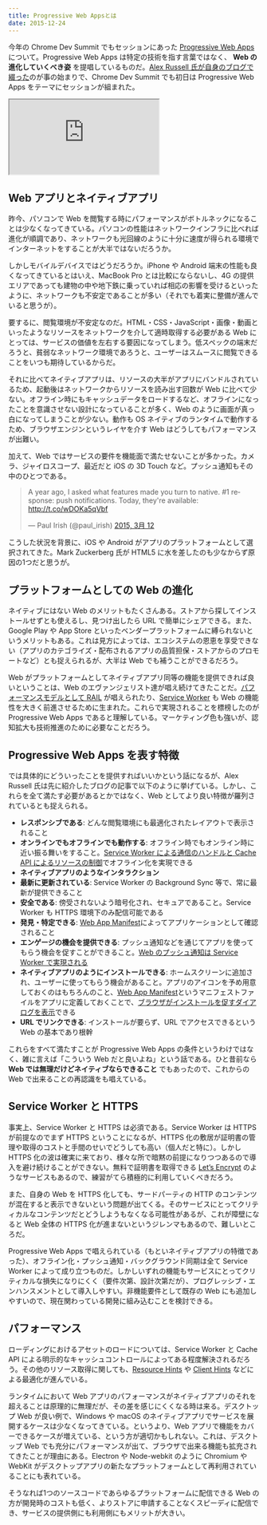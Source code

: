 ```yaml
---
title: Progressive Web Appsとは
date: 2015-12-24
---
```


今年の Chrome Dev Summit でもセッションにあった [Progressive Web Apps](https://www.youtube.com/watch?v=MyQ8mtR9WxI) について。Progressive Web Apps は特定の技術を指す言葉ではなく、 **Web の進化していくべき姿** を提唱しているものだ。[Alex Russell 氏が自身のブログで綴った](https://infrequently.org/2015/06/progressive-apps-escaping-tabs-without-losing-our-soul/)のが事の始まりで、Chrome Dev Summit でも初日は Progressive Web Apps をテーマにセッションが組まれた。

<iframe loading="lazy" src="https://www.youtube.com/embed/MyQ8mtR9WxI" title="YouTube video player" allow="accelerometer; autoplay; clipboard-write; encrypted-media; gyroscope; picture-in-picture; web-share" allowfullscreen style="aspect-ratio: 16/9;"></iframe>

## Web アプリとネイティブアプリ

昨今、パソコンで Web を閲覧する時にパフォーマンスがボトルネックになることは少なくなってきている。パソコンの性能はネットワークインフラに比べれば進化が順調であり、ネットワークも光回線のように十分に速度が得られる環境でインターネットをすることが大半ではないだろうか。

しかしモバイルデバイスではどうだろうか。iPhone や Android 端末の性能も良くなってきているとはいえ、MacBook Pro とは比較にならないし、4G の提供エリアであっても建物の中や地下鉄に乗っていれば相応の影響を受けるといったように、ネットワークも不安定であることが多い（それでも着実に整備が進んでいると思うが）。

要するに、閲覧環境が不安定なのだ。HTML・CSS・JavaScript・画像・動画といったようなリソースをネットワークを介して適時取得する必要がある Web にとっては、サービスの価値を左右する要因になってしまう。低スペックの端末だろうと、貧弱なネットワーク環境であろうと、ユーザーはスムースに閲覧できることをいつも期待しているからだ。

それに比べてネイティブアプリは、リソースの大半がアプリにバンドルされているため、起動後はネットワークからリソースを読み出す回数が Web に比べて少ない。オフライン時にもキャッシュデータをロードするなど、オフラインになったことを意識させない設計になっていることが多く、Web のように画面が真っ白になってしまうことが少ない。動作も OS ネイティブのランタイムで動作するため、ブラウザエンジンというレイヤを介す Web はどうしてもパフォーマンスが出難い。

加えて、Web ではサービスの要件を機能面で満たせないことが多かった。カメラ、ジャイロスコープ、最近だと iOS の 3D Touch など。プッシュ通知もその中のひとつである。

<blockquote class="twitter-tweet" lang="ja"><p lang="en" dir="ltr">A year ago, I asked what features made you turn to native. #1 response: push notifications. Today, they&#39;re available: <a href="http://t.co/wDOKa5qVbf">http://t.co/wDOKa5qVbf</a></p>&mdash; Paul Irish (@paul_irish) <a href="https://twitter.com/paul_irish/status/576089864514326528">2015, 3月 12</a></blockquote>

こうした状況を背景に、iOS や Android がアプリのプラットフォームとして選択されてきた。Mark Zuckerberg 氏が HTML5 に水を差したのも少なからず原因の1つだと思うが。

## プラットフォームとしての Web の進化

ネイティブにはない Web のメリットもたくさんある。ストアから探してインストールせずとも使えるし、見つけ出したら URL で簡単にシェアできる。また、Google Play や App Store といったベンダープラットフォームに縛られないというメリットもある。これは見方によっては、エコシステムの恩恵を享受できない（アプリのカテゴライズ・配布されるアプリの品質担保・ストアからのプロモートなど）とも捉えられるが、大半は Web でも補うことができるだろう。

Web がプラットフォームとしてネイティブアプリ同等の機能を提供できれば良いということは、Web のエヴァンジェリスト達が唱え続けてきたことだ。[パフォーマンスモデルとして RAIL](https://havelog.aho.mu/develop/performance/e664-rail_performance_model.html) が唱えられたり、[Service Worker](/posts/2014/service-worker-internals.html) も Web の機能性を大きく前進させるために生まれた。これらで実現されることを標榜したのが Progressive Web Apps であると理解している。マーケティング色も強いが、認知拡大も技術推進のために必要なことだろう。

## Progressive Web Apps を表す特徴

では具体的にどういったことを提供すればいいかという話になるが、Alex Russell 氏は先に紹介したブログの記事で以下のように挙げている。しかし、これらを全て満たす必要があるとかではなく、Web としてより良い特徴が羅列されているとも捉えられる。

- **レスポンシブである**: どんな閲覧環境にも最適化されたレイアウトで表示されること
- **オンラインでもオフラインでも動作する**: オフライン時でもオンライン時に近い振る舞いをすること。[Service Worker による通信のハンドルと Cache API によるリソースの制御](/posts/2015/service-worker-passive-cache.html)でオフライン化を実現できる
- **ネイティブアプリのようなインタラクション**
- **最新に更新されている**: Service Worker の Background Sync 等で、常に最新が提供できること
- **安全である**: 傍受されないよう暗号化され、セキュアであること。Service Worker も HTTPS 環境下のみ配信可能である
- **発見・特定できる**: [Web App Manifest](https://w3c.github.io/manifest/)によってアプリケーションとして確認されること
- **エンゲージの機会を提供できる**: プッシュ通知などを通じてアプリを使ってもらう機会を促すことができること。[Web のプッシュ通知は Service Worker で実現される](/posts/2015/service-worker-push-notification.html)
 - **ネイティブアプリのようにインストールできる**: ホームスクリーンに追加され、ユーザーに使ってもらう機会があること。アプリのアイコンを予め用意しておくのはもちろんのこと、[Web App Manifest](https://w3c.github.io/manifest/)というマニフェストファイルをアプリに定義しておくことで、[ブラウザがインストールを促すダイアログを表示](https://developers.google.com/web/updates/2015/03/increasing-engagement-with-app-install-banners-in-chrome-for-android)できる
- **URL でリンクできる**: インストールが要らず、URL でアクセスできるという Web の基本であり根幹

これらをすべて満たすことが Progressive Web Apps の条件というわけではなく、雑に言えば「こういう Web だと良いよね」という話である。ひと昔前なら **Web では無理だけどネイティブならできること** でもあったので、これからの Web で出来ることの再認識をも唱えている。

## Service Worker と HTTPS

事実上、Service Worker と HTTPS は必須である。Service Worker は HTTPS が前提なのでまず HTTPS ということになるが、HTTPS 化の敷居が証明書の管理や取得のコストと手間のせいでどうしても高い（個人だと特に）。しかし HTTPS 化の波は確実に来ており、様々な所で暗黙の前提になりつつあるので導入を避け続けることができない。無料で証明書を取得できる [Let’s Encrypt](https://letsencrypt.org) のようなサービスもあるので、練習がてら積極的に利用していくべきだろう。

また、自身の Web を HTTPS 化しても、サードパーティの HTTP のコンテンツが混在すると表示できないという問題が出てくる。そのサービスにとってクリティカルなコンテンツだとどうしようもなくなる可能性があるが、これが障壁になると Web 全体の HTTPS 化が進まないというジレンマもあるので、難しいところだ。

Progressive Web Apps で唱えられている（もといネイティブアプリの特徴であった）、オフライン化・プッシュ通知・バックグラウンド同期は全て Service Worker によって成り立つものだ。しかしいずれの機能もサービスにとってクリティカルな損失になりにくく（要件次第、設計次第だが）、プログレッシブ・エンハンスメントとして導入しやすい。非機能要件として既存の Web にも追加しやすいので、現在関わっている開発に組み込むことを検討できる。

## パフォーマンス

ローディングにおけるアセットのロードについては、Service Worker と Cache API による明示的なキャッシュコントロールによってある程度解決されるだろう。その他のリソース取得に関しても、[Resource Hints](http://www.w3.org/TR/resource-hints/) や [Client Hints](http://igrigorik.github.io/http-client-hints/) などによる最適化が進んでいる。

ランタイムにおいて Web アプリのパフォーマンスがネイティブアプリのそれを超えることは原理的に無理だが、その差を感じにくくなる時は来る。デスクトップ Web が良い例で、Windows や macOS のネイティブアプリでサービスを展開するケースは少なくなってきている。というより、Web アプリで機能をカバーできるケースが増えている、という方が適切かもしれない。これは、デスクトップ Web でも充分にパフォーマンスが出て、ブラウザで出来る機能も拡充されてきたことが理由にある。Electron や Node-webkit のように Chromium や WebKit がデスクトップアプリの新たなプラットフォームとして再利用されていることにも表れている。

そうなれば1つのソースコードであらゆるプラットフォームに配信できる Web の方が開発時のコストも低く、よりストアに申請することなくスピーディに配信でき、サービスの提供側にも利用側にもメリットが大きい。
